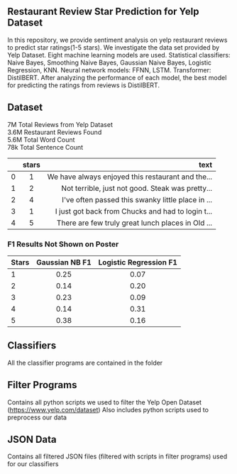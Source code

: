 ## Restaurant Review Star Prediction for Yelp Dataset 
In this repository, we provide sentiment analysis on yelp restaurant reviews to predict star ratings(1-5 stars). We investigate the data set provided by Yelp Dataset. Eight machine learning models are used. Statistical classifiers: Naive Bayes, Smoothing Naive Bayes, Gaussian Naive Bayes, Logistic Regression, KNN. Neural network models: FFNN, LSTM. Transformer: DistilBERT. After analyzing the performance of each model, the best model for predicting the ratings from reviews is DistilBERT.  

## Dataset
7M Total Reviews from Yelp Dataset \
3.6M Restaurant Reviews Found\
5.6M Total Word Count  \
78k Total Sentence Count


|   | stars  | text |
| :------------ |:---------------:| -----:|
| 0  | 1| We have always enjoyed this restaurant and the... |
| 1  | 2      | Not terrible, just not good. Steak was pretty...|
| 2 |  4  |   I've often passed this swanky little place in ... |
| 3 | 1|   I just got back from Chucks and had to login t... |
| 4 | 5 |   There are few truly great lunch places in Old ... |

### F1 Results Not Shown on Poster

| Stars | Gaussian NB F1 | Logistic Regression F1 |
| :------------ |:---------------:| :-----:|
| 1 | 0.25 | 0.07 
| 2 | 0.14 | 0.20
| 3 | 0.23 | 0.09
| 4 | 0.14 | 0.31
| 5 | 0.38 | 0.16


## Classifiers
All the classifier programs are contained in the folder 

## Filter Programs
Contains all python scripts we used to filter the Yelp Open Dataset (https://www.yelp.com/dataset)
Also includes python scripts used to preprocess our data 

## JSON Data
Contains all filtered JSON files (filtered with scripts in filter programs) used for our classifiers

